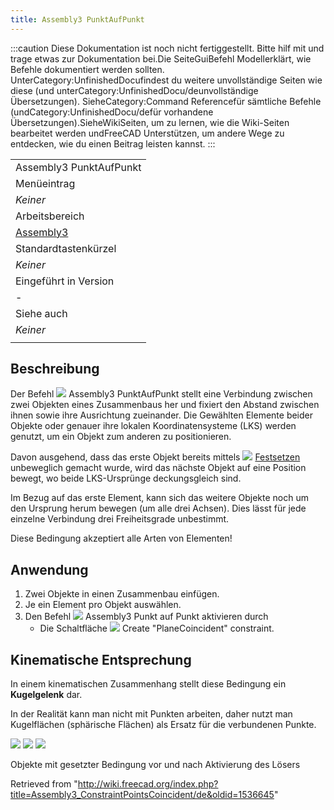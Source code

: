 ```yaml
---
title: Assembly3 PunktAufPunkt
---
```


:::caution
Diese Dokumentation ist noch nicht fertiggestellt. Bitte hilf mit und trage etwas zur Dokumentation bei.Die SeiteGuiBefehl Modellerklärt, wie Befehle dokumentiert werden sollten. UnterCategory:UnfinishedDocufindest du weitere unvollständige Seiten wie diese (und unterCategory:UnfinishedDocu/deunvollständige Übersetzungen). SieheCategory:Command Referencefür sämtliche Befehle (undCategory:UnfinishedDocu/defür vorhandene Übersetzungen).SieheWikiSeiten, um zu lernen, wie die Wiki-Seiten bearbeitet werden undFreeCAD Unterstützen, um andere Wege zu entdecken, wie du einen Beitrag leisten kannst.
:::

|                                                               |
| ------------------------------------------------------------- |
| Assembly3 PunktAufPunkt                                       |
| Menüeintrag                                                   |
| _Keiner_                                                      |
| Arbeitsbereich                                                |
| [Assembly3](/Assembly3_Workbench/de "Assembly3 Workbench/de") |
| Standardtastenkürzel                                          |
| _Keiner_                                                      |
| Eingeführt in Version                                         |
| -                                                             |
| Siehe auch                                                    |
| _Keiner_                                                      |
|                                                               |

## Beschreibung

Der Befehl ![](/images/Assembly_ConstraintPointCoincident.svg) Assembly3 PunktAufPunkt stellt eine Verbindung zwischen zwei Objekten eines Zusammenbaus her und fixiert den Abstand zwischen ihnen sowie ihre Ausrichtung zueinander. Die Gewählten Elemente beider Objekte oder genauer ihre lokalen Koordinatensysteme (LKS) werden genutzt, um ein Objekt zum anderen zu positionieren.

Davon ausgehend, dass das erste Objekt bereits mittels ![](/images/Assembly_ConstraintLock.svg) [Festsetzen](/Assembly3_ConstraintLock/de "Assembly3 ConstraintLock/de") unbeweglich gemacht wurde, wird das nächste Objekt auf eine Position bewegt, wo beide LKS-Ursprünge deckungsgleich sind.

Im Bezug auf das erste Element, kann sich das weitere Objekte noch um den Ursprung herum bewegen (um alle drei Achsen). Dies lässt für jede einzelne Verbindung drei Freiheitsgrade unbestimmt.

Diese Bedingung akzeptiert alle Arten von Elementen!

## Anwendung

1. Zwei Objekte in einen Zusammenbau einfügen.
2. Je ein Element pro Objekt auswählen.
3. Den Befehl ![](/images/Assembly_ConstraintPointCoincident.svg) Assembly3 Punkt auf Punkt aktivieren durch
   - Die Schaltfläche ![](/images/Assembly_ConstraintPointCoincident.svg) Create "PlaneCoincident" constraint.

## Kinematische Entsprechung

In einem kinematischen Zusammenhang stellt diese Bedingung ein **Kugelgelenk** dar.

In der Realität kann man nicht mit Punkten arbeiten, daher nutzt man Kugelflächen (sphärische Flächen) als Ersatz für die verbundenen Punkte.

![](/images/Assembly3_ConstraintPointsCoincident-01.png) ![](/images/Button_right.svg)
![](/images/Assembly3_ConstraintPointsCoincident-02.png)

Objekte mit gesetzter Bedingung vor und nach Aktivierung des Lösers

Retrieved from "<http://wiki.freecad.org/index.php?title=Assembly3_ConstraintPointsCoincident/de&oldid=1536645>"
